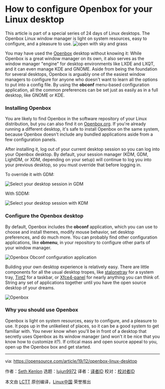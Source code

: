[#]: collector: (lujun9972)
[#]: translator: ( )
[#]: reviewer: ( )
[#]: publisher: ( )
[#]: url: ( )
[#]: subject: (How to configure Openbox for your Linux desktop)
[#]: via: (https://opensource.com/article/19/12/openbox-linux-desktop)
[#]: author: (Seth Kenlon https://opensource.com/users/seth)

How to configure Openbox for your Linux desktop
======
This article is part of a special series of 24 days of Linux desktops.
The Openbox Linux window manager is light on system resources, easy to
configure, and a pleasure to use.
![open with sky and grass][1]

You may have used the [Openbox][2] desktop without knowing it: While Openbox is a great window manager on its own, it also serves as the window manager "engine" for desktop environments like LXDE and LXQT, and it can even manage KDE and GNOME. Aside from being the foundation for several desktops, Openbox is arguably one of the easiest window managers to configure for anyone who doesn't want to learn all the options to put into a config file. By using the **obconf** menu-based configuration application, all the common preferences can be set just as easily as in a full desktop, like GNOME or KDE.

### Installing Openbox

You are likely to find Openbox in the software repository of your Linux distribution, but you can also find it on [Openbox.org][3]. If you're already running a different desktop, it's safe to install Openbox on the same system, because Openbox doesn't include any bundled applications aside from a few configuration panels.

After installing it, log out of your current desktop session so you can log into your Openbox desktop. By default, your session manager (KDM, GDM, LightDM, or XDM, depending on your setup) will continue to log you into your previous desktop, so you must override that before logging in.

To override it with GDM:

![Select your desktop session in GDM][4]

With SDDM:

![Select your desktop session with KDM][5]

### Configure the Openbox desktop

By default, Openbox includes the **obconf** application, which you can use to choose and install themes, modify mouse behavior, set desktop preferences, and do much more. You can probably find other configuration applications, like **obmenu**, in your repository to configure other parts of your window manager.

![Openbox Obconf configuration application][6]

Building your own desktop experience is relatively easy. There are little components for all the usual desktop tropes, like [stalonetray][7] for a system tray, [Tint2][8] for a taskbar, or [Xfce4-panel][9] for nearly anything you can think of. String any set of applications together until you have the open source desktop of your dreams.

![Openbox][10]

### Why you should use Openbox

Openbox is light on system resources, easy to configure, and a pleasure to use. It pops up in the unlikeliest of places, so it can be a good system to get familiar with. You never know when you'll be in front of a desktop that secretly uses Openbox as its window manager (and won't it be nice that you know how to customize it?). If critical mass and open source appeal to you, open up the Openbox box and get started.

--------------------------------------------------------------------------------

via: https://opensource.com/article/19/12/openbox-linux-desktop

作者：[Seth Kenlon][a]
选题：[lujun9972][b]
译者：[译者ID](https://github.com/译者ID)
校对：[校对者ID](https://github.com/校对者ID)

本文由 [LCTT](https://github.com/LCTT/TranslateProject) 原创编译，[Linux中国](https://linux.cn/) 荣誉推出

[a]: https://opensource.com/users/seth
[b]: https://github.com/lujun9972
[1]: https://opensource.com/sites/default/files/styles/image-full-size/public/lead-images/osdc_general_openfield.png?itok=MeVN97oy (open with sky and grass)
[2]: http://openbox.org
[3]: http://openbox.org/wiki/Openbox:Download
[4]: https://opensource.com/sites/default/files/advent-gdm_0.jpg (Select your desktop session in GDM)
[5]: https://opensource.com/sites/default/files/advent-kdm.jpg (Select your desktop session with KDM)
[6]: https://opensource.com/sites/default/files/uploads/advent-openbox-obconf_675px.jpg (Openbox Obconf configuration application)
[7]: https://sourceforge.net/projects/stalonetray/
[8]: https://opensource.com/article/19/1/productivity-tool-tint2
[9]: http://xfce.org
[10]: https://opensource.com/sites/default/files/uploads/advent-openbox_675px.jpg (Openbox)
